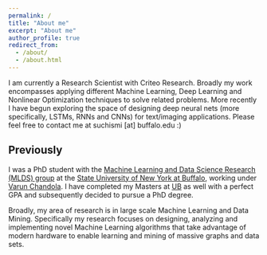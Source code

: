 ```yaml
---
permalink: /
title: "About me"
excerpt: "About me"
author_profile: true
redirect_from: 
  - /about/
  - /about.html
---
```


I am currently a Research Scientist with Criteo Research. Broadly my work encompasses applying different Machine Learning, Deep Learning and Nonlinear Optimization techniques to solve related problems. More recently I have begun exploring the space of designing deep neural nets (more specifically, LSTMs, RNNs and CNNs) for text/imaging applications. Please feel free to contact me at suchismi [at] buffalo.edu :)

Previously
----
I was a PhD student with the [Machine Learning and Data Science Research (MLDS) group](http://www.cse.buffalo.edu/ubds/) at the [State University of New York at Buffalo](http://www.buffalo.edu), working under [Varun Chandola](http://www.cse.buffalo.edu/~chandola). I have completed my Masters at [UB](http://www.buffalo.edu) as well with a perfect GPA and subsequently decided to pursue a PhD degree.

Broadly, my area of research is in large scale Machine Learning and Data Mining. Specifically my research focuses on designing, analyzing and implementing novel Machine Learning algorithms that take advantage of modern hardware to enable learning and mining of massive graphs and data sets.
